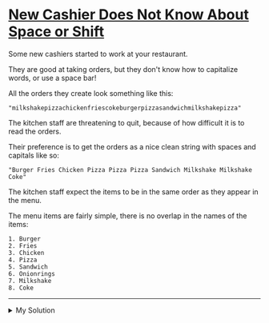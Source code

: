 # [New Cashier Does Not Know About Space or Shift](https://www.codewars.com/kata/5d23d89906f92a00267bb83d)

Some new cashiers started to work at your restaurant.

They are good at taking orders, but they don't know how to capitalize words, or use a space bar!

All the orders they create look something like this:

`"milkshakepizzachickenfriescokeburgerpizzasandwichmilkshakepizza"`

The kitchen staff are threatening to quit, because of how difficult it is to read the orders.

Their preference is to get the orders as a nice clean string with spaces and capitals like so:

`"Burger Fries Chicken Pizza Pizza Pizza Sandwich Milkshake Milkshake Coke"`

The kitchen staff expect the items to be in the same order as they appear in the menu.

The menu items are fairly simple, there is no overlap in the names of the items:

    1. Burger
    2. Fries
    3. Chicken
    4. Pizza
    5. Sandwich
    6. Onionrings
    7. Milkshake
    8. Coke

---

<details><summary>My Solution</summary>

```js
function getOrder(input) {
  const menu = ['Burger', 'Fries', 'Chicken', 'Pizza', 'Sandwich', 'Onionrings', 'Milkshake', 'Coke']
  return input
    .match(new RegExp(menu.join('|'), 'gi'))
    .map(v => {
      return v[0].toUpperCase() + v.slice(1)
    })
    .sort((a, b) => menu.indexOf(a) - menu.indexOf(b))
    .join(' ')
}
```

</details>

